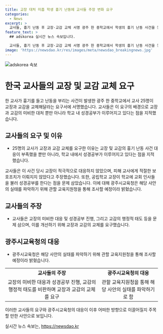 ```yaml
---
title: 교장 대처 미흡 학생 흉기 난동에 교사들 주장 변화 요구
categories:
  - News
excerpt: >
  교사들, 흉기 난동 후 교장·교감 교체 서명 광주 한 중학교에서 학생의 흉기 난동 사건을 놓고 대처를 비판한 교사 25명이 교장과 교감의 교체를 요구하는 서명에 참여했다. 광주시교육청은 해당 사안을 조사할 예정이며, 교사들은 교장의 미비한 대응과 교회 인사들을 불러 성경공부를 한 것에 대해 우려를 표명했다. 광주시교육청은 해당 사안의 실태를 확인할 예정이라 밝혔다.
feature_text: >
  ## adskorea 실시간 뉴스 속보입니다.

  교사들, 흉기 난동 후 교장·교감 교체 서명 광주 한 중학교에서 학생의 흉기 난동 사건을 놓고 대처를 비판한 교사 25명이 교장과 교감의 교체를 요구하는 서명에 참여했다. 광주시교육청은 해당 사안을 조사할 예정이며, 교사들은 교장의 미비한 대응과 교회 인사들을 불러 성경공부를 한 것에 대해 우려를 표명했다. 광주시교육청은 해당 사안의 실태를 확인할 예정이라 밝혔다.
image: 'https://newsdao.kr/res/images/meta/newsdao_breakingnews.jpg'
---
```


<p><img src="https://newsdao.kr/res/images/meta/newsdao_breakingnews.jpg" alt="adskorea 속보" /></p>

<h1>한국 교사들의 교장 및 교감 교체 요구</h1>

<p data-ke-size="size16">한 교사가 흉기를 들고 난동을 부리는 사건이 발생한 광주 한 중학교에서 교사 25명이 교장과 교감을 교체해달라는 요구서에 서명했습니다. 교사들은 이 요구의 배경으로 교장과 교감의 미비한 대처 뿐만 아니라 학교 내 성경공부가 이루어지고 있다는 점을 지적했습니다.</p>

<h2 data-ke-size="size26">교사들의 요구 및 이유</h2>

<ul>
  <li>25명의 교사가 교장과 교감 교체를 요구한 이유는 교장 및 교감의 흉기 난동 사건 대응이 부족했을 뿐만 아니라, 학교 내에서 성경공부가 이루어지고 있다는 점을 지적했습니다.</li>
</ul>

<p data-ke-size="size16">교사들은 이 사건 당시 교장이 적극적으로 대응하지 않았으며, 피해 교사에게 적절한 보호조치가 이뤄지지 않았다고 주장했습니다. 또한, 공립학교 교장이 학교에 교회 인사들을 불러 성경공부를 한다는 점을 문제 삼았습니다. 이에 대해 광주시교육청은 해당 사안의 실태를 파악하기 위해 관할 교육지원청을 통해 조사할 예정이라 밝혔습니다.</p>

<h2 data-ke-size="size26">교사들의 주장</h2>

<ul>
  <li>교사들은 교장의 미비한 대응 및 성경공부 진행, 그리고 교감의 행정적 태도 등을 문제 삼으며, 이를 개선하기 위해 교장과 교감의 교체를 요구했습니다.</li>
</ul>

<h2 data-ke-size="size26">광주시교육청의 대응</h2>

<ul>
  <li>광주시교육청은 해당 사안의 실태를 파악하기 위해 관할 교육지원청을 통해 조사할 예정이라 밝혔습니다.</li>
</ul>

<table>
    <tbody>
        <tr>
            <td style="text-align: center; height: 17px;"><b>교사들의 주장</b></td>
            <td style="text-align: center; height: 17px;"><b>광주시교육청의 대응</b></td>
        </tr>
        <tr>
            <td style="text-align: center;">교장의 미비한 대응과 성경공부 진행, 교감의 행정적 태도를 비판하며 교장과 교감의 교체를 요구</td>
            <td style="text-align: center;">관할 교육지원청을 통해 해당 사안의 실태를 파악하기로 함</td>
        </tr>
    </tbody>
</table>

<p data-ke-size="size16">이러한 교사들의 요구와 광주시교육청의 대응이 이후 어떠한 방향으로 이끌어질지 주목할 만한 사안으로 보입니다.</p>
실시간 뉴스 속보는, <a href="https://newsdao.kr" rel="dofollow">https://newsdao.kr</a>


